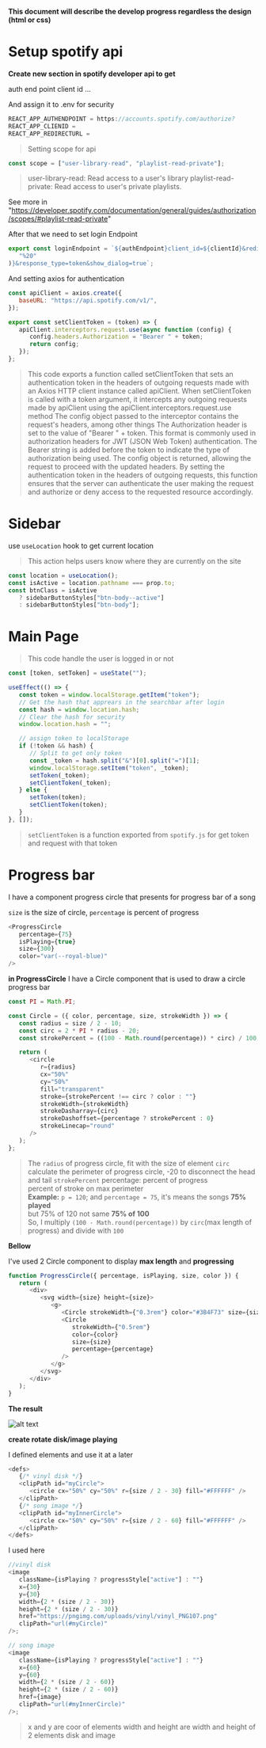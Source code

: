 **This document will describe the develop progress regardless the design (html or css)**

# Setup spotify api

**Create new section in spotify developer api to get**

auth end point
client id
...

And assign it to .env for security

```js
REACT_APP_AUTHENDPOINT = https://accounts.spotify.com/authorize?
REACT_APP_CLIENID =
REACT_APP_REDIRECTURL =
```

> Setting scope for api

```js
const scope = ["user-library-read", "playlist-read-private"];
```

> user-library-read: Read access to a user's library
> playlist-read-private: Read access to user's private playlists.

See more in "https://developer.spotify.com/documentation/general/guides/authorization/scopes/#playlist-read-private"

After that we need to set login Endpoint

```js
export const loginEndpoint = `${authEndpoint}client_id=${clientId}&redirect_uri=${redirectUrl}&scope=${scope.join(
   "%20"
)}&response_type=token&show_dialog=true`;
```

And setting axios for authentication

```js
const apiClient = axios.create({
   baseURL: "https://api.spotify.com/v1/",
});

export const setClientToken = (token) => {
   apiClient.interceptors.request.use(async function (config) {
      config.headers.Authorization = "Bearer " + token;
      return config;
   });
};
```

> This code exports a function called setClientToken that sets an authentication token in the headers of outgoing requests made with an Axios HTTP client instance called apiClient.
> When setClientToken is called with a token argument, it intercepts any outgoing requests made by apiClient using the apiClient.interceptors.request.use method
> The config object passed to the interceptor contains the request's headers, among other things
> The Authorization header is set to the value of "Bearer " + token. This format is commonly used in authorization headers for JWT (JSON Web Token) authentication. The Bearer string is added before the token to indicate the type of authorization being used.
> The config object is returned, allowing the request to proceed with the updated headers.
> By setting the authentication token in the headers of outgoing requests, this function ensures that the server can authenticate the user making the request and authorize or deny access to the requested resource accordingly.

# Sidebar

use `useLocation` hook to get current location

> This action helps users know where they are currently on the site

```js
const location = useLocation();
const isActive = location.pathname === prop.to;
const btnClass = isActive
   ? sidebarButtonStyles["btn-body--active"]
   : sidebarButtonStyles["btn-body"];
```

# Main Page

> This code handle the user is logged in or not

```js
const [token, setToken] = useState("");

useEffect(() => {
   const token = window.localStorage.getItem("token");
   // Get the hash that apprears in the searchbar after login
   const hash = window.location.hash;
   // Clear the hash for security
   window.location.hash = "";

   // assign token to localStorage
   if (!token && hash) {
      // Split to get only token
      const _token = hash.split("&")[0].split("=")[1];
      window.localStorage.setItem("token", _token);
      setToken(_token);
      setClientToken(_token);
   } else {
      setToken(token);
      setClientToken(token);
   }
}, []);
```

> `setClientToken` is a function exported from `spotify.js` for get token and request with that token

# Progress bar

I have a component progress circle that presents for progress bar of a song

`size` is the size of circle, `percentage` is percent of progress

```js
<ProgressCircle
   percentage={75}
   isPlaying={true}
   size={300}
   color="var(--royal-blue)"
/>
```

**in ProgressCircle**
I have a Circle component that is used to draw a circle progress bar

```js
const PI = Math.PI;

const Circle = ({ color, percentage, size, strokeWidth }) => {
   const radius = size / 2 - 10;
   const circ = 2 * PI * radius - 20;
   const strokePercent = ((100 - Math.round(percentage)) * circ) / 100;

   return (
      <circle
         r={radius}
         cx="50%"
         cy="50%"
         fill="transparent"
         stroke={strokePercent !== circ ? color : ""}
         strokeWidth={strokeWidth}
         strokeDasharray={circ}
         strokeDashoffset={percentage ? strokePercent : 0}
         strokeLinecap="round"
      />
   );
};
```

> The `radius` of progress circle, fit with the size of element
> `circ` calculate the perimeter of progress circle, -20 to disconnect the head and tail
> `strokePercent` percentage: percent of progress  
> percent of stroke on max perimeter  
> **Example:** `p = 120`; and `percentage = 75`, it's means the songs **75% played**  
> but 75% of 120 not same **75% of 100**  
> So, I multiply `(100 - Math.round(percentage))` by `circ`(max length of progress) and divide with `100`

**Bellow**

I've used 2 Circle component to display **max length** and **progressing**

```js
function ProgressCircle({ percentage, isPlaying, size, color }) {
   return (
      <div>
         <svg width={size} height={size}>
            <g>
               <Circle strokeWidth={"0.3rem"} color="#3B4F73" size={size} />
               <Circle
                  strokeWidth={"0.5rem"}
                  color={color}
                  size={size}
                  percentage={percentage}
               />
            </g>
         </svg>
      </div>
   );
}
```

**The result**

![alt text](https://res.cloudinary.com/dhheb6iy3/image/upload/v1677749045/Screenshot_2023-03-02_162231_jbouwa.png)

**create rotate disk/image playing**

I defined elements and use it at a later

```js
<defs>
   {/* vinyl disk */}
   <clipPath id="myCircle">
      <circle cx="50%" cy="50%" r={size / 2 - 30} fill="#FFFFFF" />
   </clipPath>
   {/* song image */}
   <clipPath id="myInnerCircle">
      <circle cx="50%" cy="50%" r={size / 2 - 60} fill="#FFFFFF" />
   </clipPath>
</defs>
```

I used here

```js
//vinyl disk
<image
   className={isPlaying ? progressStyle["active"] : ""}
   x={30}
   y={30}
   width={2 * (size / 2 - 30)}
   height={2 * (size / 2 - 30)}
   href="https://pngimg.com/uploads/vinyl/vinyl_PNG107.png"
   clipPath="url(#myCircle)"
/>;

// song image
<image
   className={isPlaying ? progressStyle["active"] : ""}
   x={60}
   y={60}
   width={2 * (size / 2 - 60)}
   height={2 * (size / 2 - 60)}
   href={image}
   clipPath="url(#myInnerCircle)"
/>;
```

> x and y are coor of elements
> width and height are width and height of 2 elements disk and image
